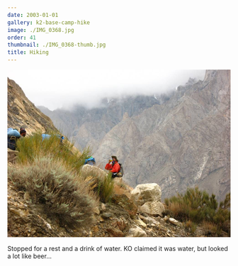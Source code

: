 ```yaml
---
date: 2003-01-01
gallery: k2-base-camp-hike
image: ./IMG_0368.jpg
order: 41
thumbnail: ./IMG_0368-thumb.jpg
title: Hiking
---
```


![Hiking](./IMG_0368.jpg)

Stopped for a rest and a drink of water. KO claimed it was water, but looked a lot like beer...